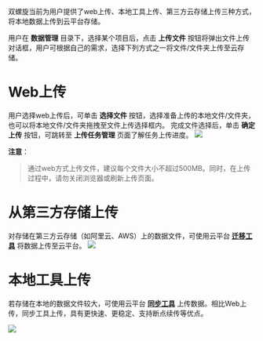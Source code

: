 双螺旋当前为用户提供了web上传、本地工具上传、第三方云存储上传三种方式，将本地数据上传到云平台存储。

用户在 **数据管理** 目录下，选择某个项目后，点击 **上传文件** 按钮将弹出文件上传对话框，用户可根据自己的需求，选择下列方式之一将文件/文件夹上传至云存储。
#  Web上传 
用户选择web上传后，可单击 **选择文件** 按钮，选择准备上传的本地文件/文件夹，也可以将本地文件/文件夹拖拽至文件上传选择框内。
完成文件选择后，单击 **确定上传** 按钮，可跳转至 **上传任务管理** 页面了解任务上传进度。
![](http://imgcache.tce.fsphere.cn/static/mc.qcloudimg.com/static/img/ef141c9da530fa3892c3461439a44633/image.png)



**注意**：
>通过web方式上传文件，建议每个文件大小不超过500MB。同时，在上传过程中，请勿关闭浏览器或刷新上传页面。


#  从第三方存储上传
对存储在第三方云存储（如阿里云、AWS）上的数据文件，可使用云平台 [**迁移工具**](http://tce.fsphere.cn/document/product/436/7191) 将数据上传至云平台。
![](http://imgcache.tce.fsphere.cn/static/mc.qcloudimg.com/static/img/a8d1217ad49d5ebf1486b35ad0f45ce8/image.png)

#  本地工具上传
若存储在本地的数据文件较大，可使用云平台 [**同步工具**](http://tce.fsphere.cn/document/product/436/7133) 上传数据。相比Web上传，同步工具上传，具有更快速、更稳定、支持断点续传等优点。

![](http://imgcache.tce.fsphere.cn/static/mc.qcloudimg.com/static/img/67f7e7e1ee969b62d306ca47d4eb82a7/image.png)